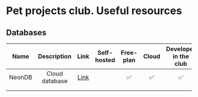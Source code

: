 # Pet projects club. Useful resources 

## Databases
| Name   |  Description   |            Link            | Self-hosted | Free-plan | Cloud | Developer in the club | Is Pet project |
|--------|:--------------:|:--------------------------:|-------------|:---------:|:-----:|:---------------------:|----------------|
| NeonDB | Cloud database | [Link](https://neon.tech/) |             |     ✅     |   ✅   |           ✅           |                |
|        |                |                            |             |           |       |                       |                |
|        |                |                            |             |           |       |                       |                |
